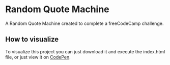 # Random Quote Machine
A Random Quote Machine created to complete a freeCodeCamp challenge.

## How to visualize
To visualize this project you can just download it and execute the index.html file, or just view it on [CodePen](https://codepen.io/ramonsales/full/OvVONo/).
